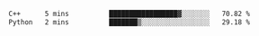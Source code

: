 <!--START_SECTION:waka-->

```txt
C++      5 mins          █████████████████▓░░░░░░░   70.82 %
Python   2 mins          ███████▒░░░░░░░░░░░░░░░░░   29.18 %
```

<!--END_SECTION:waka-->
